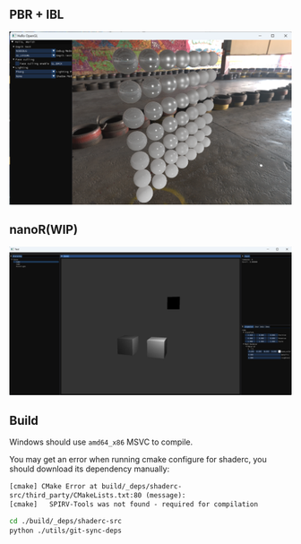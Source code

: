 ## PBR + IBL

![alt text](/doc/24-ibl.png)

## nanoR(WIP)

![alt text](doc/nanoR.png)

## Build

Windows should use `amd64_x86` MSVC to compile.

You may get an error when running cmake configure for shaderc, you should download its dependency manually:

```
[cmake] CMake Error at build/_deps/shaderc-src/third_party/CMakeLists.txt:80 (message):
[cmake]   SPIRV-Tools was not found - required for compilation
```

```bash
cd ./build/_deps/shaderc-src
python ./utils/git-sync-deps
```